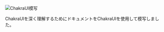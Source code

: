 ![ChakraUI模写](https://user-images.githubusercontent.com/109555830/202099556-c4a428d3-9946-499c-82b5-aff267dcf42f.png)

ChakraUIを深く理解するためにドキュメントをChakraUIを使用して模写しました。

